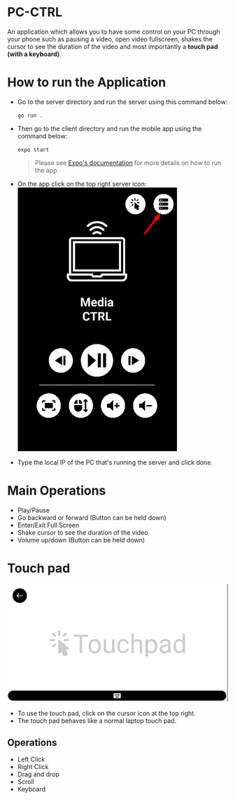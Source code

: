 # PC-CTRL

An application which allows you to have some control on your PC through your phone such as pausing a video, open video fullscreen, shakes the cursor to see the duration of the video and most importantly a **touch pad (with a keyboard)**.

# How to run the Application

- Go to the server directory and run the server using this command below:

      go run .

- Then go to the client directory and run the mobile app using the command below:

      expo start

  > Please see [Expo's documentation](https://docs.expo.dev/) for more details on how to run the app

- On the app click on the top right server icon: <br/>
  ![Screenshot](./pc-ctrl-app/assets/screenshots/Home.png)
- Type the local IP of the PC that's running the server and click done.

# Main Operations

- Play/Pause
- Go backward or forward (Button can be held down)
- Enter/Exit Full Screen
- Shake cursor to see the duration of the video
- Volume up/down (Button can be held down)

# Touch pad

![Screenshot](./pc-ctrl-app/assets/screenshots/Touchpad.png)

- To use the touch pad, click on the cursor icon at the top right.
- The touch pad behaves like a normal laptop touch pad.

## Operations

- Left Click
- Right Click
- Drag and drop
- Scroll
- Keyboard
